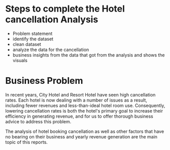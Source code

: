 # Steps to complete the Hotel cancellation Analysis
- Problem statement
- identify the dataset
- clean dataset
- analyze the data for the cancellation
- business insights from the data that got from the analysis and shows the visuals


# Business Problem

In recent years, City Hotel and Resort Hotel have seen high cancellation rates. Each hotel is now dealing with a number of issues as a result, including fewer revenues and less-than-ideal hotel room use. Consequently, lowering cancellation rates is both the hotel's primary goal to increase their efficiency in generating revenue, and for us to offer thorough business advice to address this problem.

The analysis of hotel booking cancellation as well as other factors that have no bearing on their business and yearly revenue generation are the main topic of this reports.
